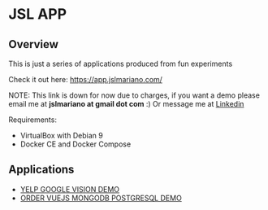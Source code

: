# JSL APP

## Overview

This is just a series of applications produced from fun experiments


Check it out here: https://app.jslmariano.com/

NOTE: This link is down for now due to charges, if you want a demo please email me at **jslmariano at gmail dot com** :)
Or message me at [Linkedin](https://www.linkedin.com/in/jslmariano/)

Requirements:
- VirtualBox with Debian 9
- Docker CE and Docker Compose

## Applications
- [YELP GOOGLE VISION DEMO](https://github.com/jslmariano/remote_ph_exam_python/tree/develop/nginx/www/angular_ui)
- [ORDER VUEJS MONGODB POSTGRESQL DEMO](https://github.com/jslmariano/remote_ph_exam_python/tree/develop/nginx/www/vue_ui)

